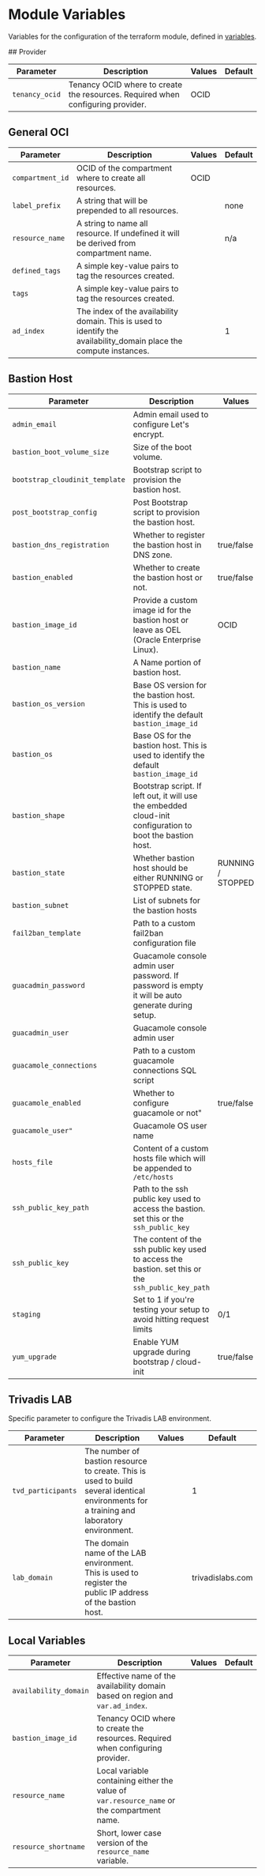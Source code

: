 # Module Variables

Variables for the configuration of the terraform module, defined in [variables](../variables.tf).

## Provider

| Parameter      | Description                                                                                                                                                        | Values | Default |
|----------------|--------------------------------------------------------------------------------------------------------------------------------------------------------------------|--------|---------|
| `tenancy_ocid` | Tenancy OCID where to create the resources. Required when configuring provider.                                                                                    | OCID   |         |

## General OCI

| Parameter        | Description                                                                                                         | Values | Default |
|------------------|---------------------------------------------------------------------------------------------------------------------|--------|---------|
| `compartment_id` | OCID of the compartment where to create all resources.                                                              | OCID   |         |
| `label_prefix`   | A string that will be prepended to all resources.                                                                   |        | none    |
| `resource_name`  | A string to name all resource. If undefined it will be derived from compartment name.                               |        | n/a     |
| `defined_tags`   | A simple key-value pairs to tag the resources created.                                                              |        |         |
| `tags`           | A simple key-value pairs to tag the resources created.                                                              |        |         |
| `ad_index`       | The index of the availability domain. This is used to identify the availability_domain place the compute instances. |        | 1       |

## Bastion Host

| Parameter                  | Description                                                                                                | Values            | Default                              |
|----------------------------|------------------------------------------------------------------------------------------------------------|-------------------|--------------------------------------|
| `admin_email`              | Admin email used to configure Let's encrypt.                                                               |                   | admin@domain.com                     |
| `bastion_boot_volume_size` | Size of the boot volume.                                                                                   |                   | 50                                   |
| `bootstrap_cloudinit_template`        | Bootstrap script to provision the bastion host.                                                            |                   | n/a                                  |
| `post_bootstrap_config`        | Post Bootstrap script to provision the bastion host.                                                            |                   | n/a                                  |
| `bastion_dns_registration` | Whether to register the bastion host in DNS zone.                                                          | true/false        | true                                 |
| `bastion_enabled`          | Whether to create the bastion host or not.                                                                 | true/false        | false                                |
| `bastion_image_id`         | Provide a custom image id for the bastion host or leave as OEL (Oracle Enterprise Linux).                  | OCID              | OEL                                  |
| `bastion_name`             | A Name portion of bastion host.                                                                            |                   | bastion                              |
| `bastion_os_version`       | Base OS version for the bastion host. This is used to identify the default `bastion_image_id`              |                   | 7.8                                  |
| `bastion_os`               | Base OS for the bastion host. This is used to identify the default `bastion_image_id`                      |                   | Oracle Linux                         |
| `bastion_shape`            | Bootstrap script. If left out, it will use the embedded cloud-init configuration to boot the bastion host. |                   | VM.Standard.E2.1                     |
| `bastion_state`            | Whether bastion host should be either RUNNING or STOPPED state.                                            | RUNNING / STOPPED | RUNNING                              |
| `bastion_subnet`           | List of subnets for the bastion hosts                                                                      |                   | n/a                                  |
| `fail2ban_template`          | Path to a custom fail2ban configuration file                                                               |                   | `fail2ban.template.conf`             |
| `guacadmin_password`       | Guacamole console admin user password. If password is empty it will be auto generate during setup.         |                   | n/a                                  |
| `guacadmin_user`           | Guacamole console admin user                                                                               |                   | guacadmin                            |
| `guacamole_connections`    | Path to a custom guacamole connections SQL script                                                          |                   | `guacamole_connections.template.sql` |
| `guacamole_enabled`        | Whether to configure guacamole or not"                                                                     | true/false        | true                                 |
| `guacamole_user"`          | Guacamole OS user name                                                                                     |                   | avocado                              |
| `hosts_file`               | Content of a custom hosts file which will be appended to `/etc/hosts`                                         |                   | `hosts.template`                     |
| `ssh_public_key_path`      | Path to the ssh public key used to access the bastion. set this or the `ssh_public_key`                    |                   | n/a                                  |
| `ssh_public_key`           | The content of the ssh public key used to access the bastion. set this or the `ssh_public_key_path`        |                   | n/a                                  |
| `staging`                  | Set to 1 if you're testing your setup to avoid hitting request limits                                      | 0/1               | 0                                    |
| `yum_upgrade`              | Enable YUM upgrade during bootstrap / cloud-init                                                           | true/false        | true                                 |

## Trivadis LAB

Specific parameter to configure the Trivadis LAB environment.

| Parameter          | Description                                                                                                                               | Values | Default          |
|--------------------|-------------------------------------------------------------------------------------------------------------------------------------------|--------|------------------|
| `tvd_participants` | The number of bastion resource to create. This is used to build several identical environments for a training and laboratory environment. |        | 1                |
| `lab_domain`       | The domain name of the LAB environment. This is used to register the public IP address of the bastion host.                               |        | trivadislabs.com |

## Local Variables

| Parameter             | Description                                                                                    | Values | Default |
|-----------------------|------------------------------------------------------------------------------------------------|--------|---------|
| `availability_domain` | Effective name of the availability domain based on region and `var.ad_index`. |        |         |
| `bastion_image_id`    | Tenancy OCID where to create the resources. Required when configuring provider.                |        |         |
| `resource_name`       | Local variable containing either the value of `var.resource_name` or the compartment name.     |        |         |
| `resource_shortname`  | Short, lower case version of the `resource_name` variable.                                     |        |         |
